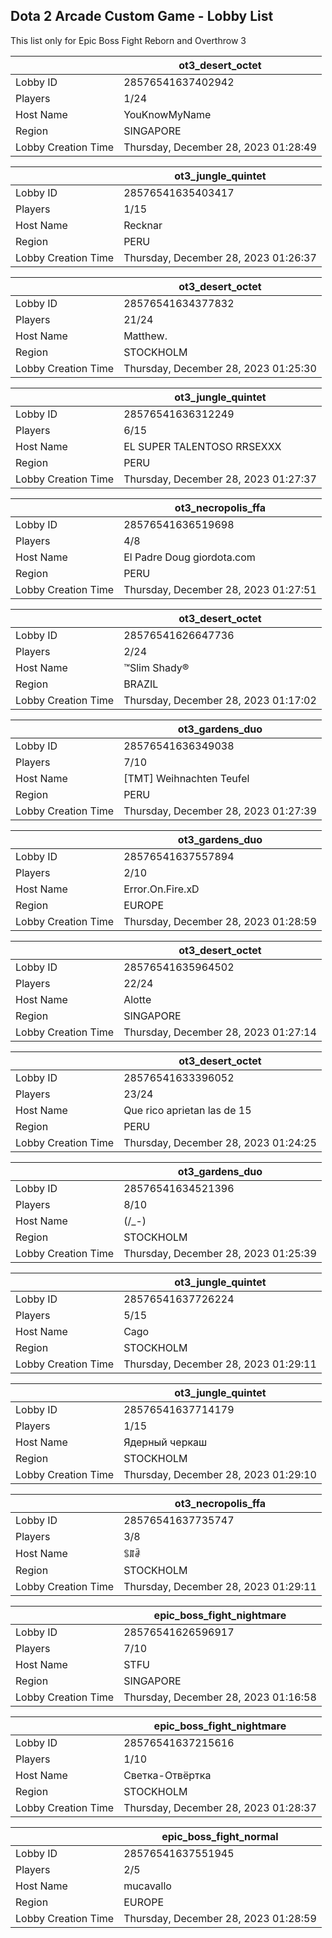 ## Dota 2 Arcade Custom Game - Lobby List

This list only for Epic Boss Fight Reborn and Overthrow 3

|  | ot3_desert_octet |
| ------ | ------ |
| Lobby ID | 28576541637402942 |
| Players | 1/24 |
| Host Name | YouKnowMyName |
| Region | SINGAPORE |
| Lobby Creation Time | Thursday, December 28, 2023 01:28:49 |


|  | ot3_jungle_quintet |
| ------ | ------ |
| Lobby ID | 28576541635403417 |
| Players | 1/15 |
| Host Name | Recknar |
| Region | PERU |
| Lobby Creation Time | Thursday, December 28, 2023 01:26:37 |


|  | ot3_desert_octet |
| ------ | ------ |
| Lobby ID | 28576541634377832 |
| Players | 21/24 |
| Host Name | Matthew. |
| Region | STOCKHOLM |
| Lobby Creation Time | Thursday, December 28, 2023 01:25:30 |


|  | ot3_jungle_quintet |
| ------ | ------ |
| Lobby ID | 28576541636312249 |
| Players | 6/15 |
| Host Name | EL SUPER TALENTOSO RRSEXXX |
| Region | PERU |
| Lobby Creation Time | Thursday, December 28, 2023 01:27:37 |


|  | ot3_necropolis_ffa |
| ------ | ------ |
| Lobby ID | 28576541636519698 |
| Players | 4/8 |
| Host Name | El Padre Doug giordota.com |
| Region | PERU |
| Lobby Creation Time | Thursday, December 28, 2023 01:27:51 |


|  | ot3_desert_octet |
| ------ | ------ |
| Lobby ID | 28576541626647736 |
| Players | 2/24 |
| Host Name | ™Slim Shady® |
| Region | BRAZIL |
| Lobby Creation Time | Thursday, December 28, 2023 01:17:02 |


|  | ot3_gardens_duo |
| ------ | ------ |
| Lobby ID | 28576541636349038 |
| Players | 7/10 |
| Host Name | [TMT] Weihnachten Teufel |
| Region | PERU |
| Lobby Creation Time | Thursday, December 28, 2023 01:27:39 |


|  | ot3_gardens_duo |
| ------ | ------ |
| Lobby ID | 28576541637557894 |
| Players | 2/10 |
| Host Name | Error.On.Fire.xD |
| Region | EUROPE |
| Lobby Creation Time | Thursday, December 28, 2023 01:28:59 |


|  | ot3_desert_octet |
| ------ | ------ |
| Lobby ID | 28576541635964502 |
| Players | 22/24 |
| Host Name | Alotte |
| Region | SINGAPORE |
| Lobby Creation Time | Thursday, December 28, 2023 01:27:14 |


|  | ot3_desert_octet |
| ------ | ------ |
| Lobby ID | 28576541633396052 |
| Players | 23/24 |
| Host Name | Que rico aprietan las de 15 |
| Region | PERU |
| Lobby Creation Time | Thursday, December 28, 2023 01:24:25 |


|  | ot3_gardens_duo |
| ------ | ------ |
| Lobby ID | 28576541634521396 |
| Players | 8/10 |
| Host Name | (/_-) |
| Region | STOCKHOLM |
| Lobby Creation Time | Thursday, December 28, 2023 01:25:39 |


|  | ot3_jungle_quintet |
| ------ | ------ |
| Lobby ID | 28576541637726224 |
| Players | 5/15 |
| Host Name | Сago |
| Region | STOCKHOLM |
| Lobby Creation Time | Thursday, December 28, 2023 01:29:11 |


|  | ot3_jungle_quintet |
| ------ | ------ |
| Lobby ID | 28576541637714179 |
| Players | 1/15 |
| Host Name | Ядерный черкаш |
| Region | STOCKHOLM |
| Lobby Creation Time | Thursday, December 28, 2023 01:29:10 |


|  | ot3_necropolis_ffa |
| ------ | ------ |
| Lobby ID | 28576541637735747 |
| Players | 3/8 |
| Host Name | ꌚꁲꂠ |
| Region | STOCKHOLM |
| Lobby Creation Time | Thursday, December 28, 2023 01:29:11 |


|  | epic_boss_fight_nightmare |
| ------ | ------ |
| Lobby ID | 28576541626596917 |
| Players | 7/10 |
| Host Name | STFU |
| Region | SINGAPORE |
| Lobby Creation Time | Thursday, December 28, 2023 01:16:58 |


|  | epic_boss_fight_nightmare |
| ------ | ------ |
| Lobby ID | 28576541637215616 |
| Players | 1/10 |
| Host Name | Светка-Отвёртка |
| Region | STOCKHOLM |
| Lobby Creation Time | Thursday, December 28, 2023 01:28:37 |


|  | epic_boss_fight_normal |
| ------ | ------ |
| Lobby ID | 28576541637551945 |
| Players | 2/5 |
| Host Name | mucavallo |
| Region | EUROPE |
| Lobby Creation Time | Thursday, December 28, 2023 01:28:59 |


